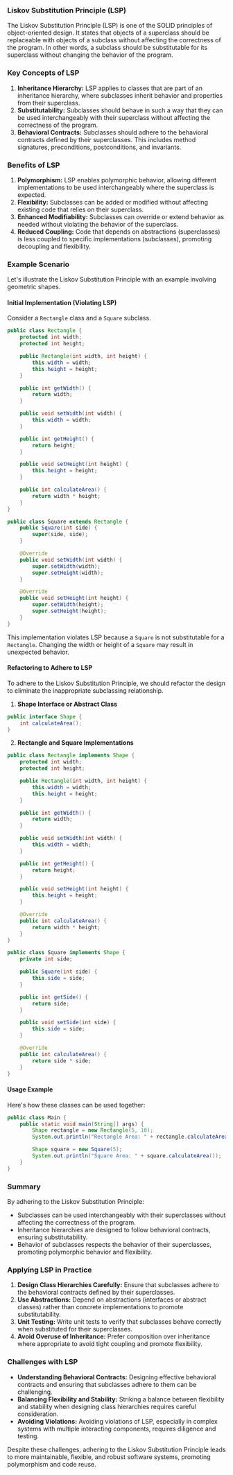 ### Liskov Substitution Principle (LSP)

The Liskov Substitution Principle (LSP) is one of the SOLID principles of object-oriented design. It states that objects of a superclass should be replaceable with objects of a subclass without affecting the correctness of the program. In other words, a subclass should be substitutable for its superclass without changing the behavior of the program.

### Key Concepts of LSP

1. **Inheritance Hierarchy:** LSP applies to classes that are part of an inheritance hierarchy, where subclasses inherit behavior and properties from their superclass.
2. **Substitutability:** Subclasses should behave in such a way that they can be used interchangeably with their superclass without affecting the correctness of the program.
3. **Behavioral Contracts:** Subclasses should adhere to the behavioral contracts defined by their superclasses. This includes method signatures, preconditions, postconditions, and invariants.

### Benefits of LSP

1. **Polymorphism:** LSP enables polymorphic behavior, allowing different implementations to be used interchangeably where the superclass is expected.
2. **Flexibility:** Subclasses can be added or modified without affecting existing code that relies on their superclass.
3. **Enhanced Modifiability:** Subclasses can override or extend behavior as needed without violating the behavior of the superclass.
4. **Reduced Coupling:** Code that depends on abstractions (superclasses) is less coupled to specific implementations (subclasses), promoting decoupling and flexibility.

### Example Scenario

Let's illustrate the Liskov Substitution Principle with an example involving geometric shapes.

#### Initial Implementation (Violating LSP)

Consider a `Rectangle` class and a `Square` subclass.

```java
public class Rectangle {
    protected int width;
    protected int height;

    public Rectangle(int width, int height) {
        this.width = width;
        this.height = height;
    }

    public int getWidth() {
        return width;
    }

    public void setWidth(int width) {
        this.width = width;
    }

    public int getHeight() {
        return height;
    }

    public void setHeight(int height) {
        this.height = height;
    }

    public int calculateArea() {
        return width * height;
    }
}

public class Square extends Rectangle {
    public Square(int side) {
        super(side, side);
    }

    @Override
    public void setWidth(int width) {
        super.setWidth(width);
        super.setHeight(width);
    }

    @Override
    public void setHeight(int height) {
        super.setWidth(height);
        super.setHeight(height);
    }
}
```

This implementation violates LSP because a `Square` is not substitutable for a `Rectangle`. Changing the width or height of a `Square` may result in unexpected behavior.

#### Refactoring to Adhere to LSP

To adhere to the Liskov Substitution Principle, we should refactor the design to eliminate the inappropriate subclassing relationship.

1. **Shape Interface or Abstract Class**

```java
public interface Shape {
    int calculateArea();
}
```

2. **Rectangle and Square Implementations**

```java
public class Rectangle implements Shape {
    protected int width;
    protected int height;

    public Rectangle(int width, int height) {
        this.width = width;
        this.height = height;
    }

    public int getWidth() {
        return width;
    }

    public void setWidth(int width) {
        this.width = width;
    }

    public int getHeight() {
        return height;
    }

    public void setHeight(int height) {
        this.height = height;
    }

    @Override
    public int calculateArea() {
        return width * height;
    }
}

public class Square implements Shape {
    private int side;

    public Square(int side) {
        this.side = side;
    }

    public int getSide() {
        return side;
    }

    public void setSide(int side) {
        this.side = side;
    }

    @Override
    public int calculateArea() {
        return side * side;
    }
}
```

#### Usage Example

Here's how these classes can be used together:

```java
public class Main {
    public static void main(String[] args) {
        Shape rectangle = new Rectangle(5, 10);
        System.out.println("Rectangle Area: " + rectangle.calculateArea());

        Shape square = new Square(5);
        System.out.println("Square Area: " + square.calculateArea());
    }
}
```

### Summary

By adhering to the Liskov Substitution Principle:
- Subclasses can be used interchangeably with their superclasses without affecting the correctness of the program.
- Inheritance hierarchies are designed to follow behavioral contracts, ensuring substitutability.
- Behavior of subclasses respects the behavior of their superclasses, promoting polymorphic behavior and flexibility.

### Applying LSP in Practice

1. **Design Class Hierarchies Carefully:** Ensure that subclasses adhere to the behavioral contracts defined by their superclasses.
2. **Use Abstractions:** Depend on abstractions (interfaces or abstract classes) rather than concrete implementations to promote substitutability.
3. **Unit Testing:** Write unit tests to verify that subclasses behave correctly when substituted for their superclasses.
4. **Avoid Overuse of Inheritance:** Prefer composition over inheritance where appropriate to avoid tight coupling and promote flexibility.

### Challenges with LSP

- **Understanding Behavioral Contracts:** Designing effective behavioral contracts and ensuring that subclasses adhere to them can be challenging.
- **Balancing Flexibility and Stability:** Striking a balance between flexibility and stability when designing class hierarchies requires careful consideration.
- **Avoiding Violations:** Avoiding violations of LSP, especially in complex systems with multiple interacting components, requires diligence and testing.

Despite these challenges, adhering to the Liskov Substitution Principle leads to more maintainable, flexible, and robust software systems, promoting polymorphism and code reuse.
